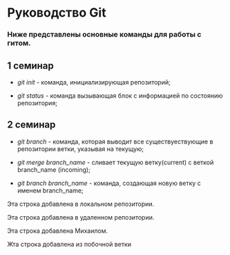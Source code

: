 # Руководство Git

### Ниже представлены основные команды для работы с гитом.

## 1 семинар

* *git init* - команда, инициализирующая репозиторий;

* *git status* - команда вызывающая блок с информацией по состоянию репозитория;

## 2 семинар

* *git branch* - команда, которая выводит все существуествующие в репозитории ветки, указывая на текущую;

* *git merge branch_name* - сливает текущую ветку(current) с веткой branch_name (incoming);

* *git branch branch_name* - команда, создающая новую ветку с именем branch_name;

Эта строка добавлена в локальном репозитории.

Эта строка добавлена в удаленном репозитории.

Эта строка добавлена Михаилом.

Жта строка добавлена из побочной ветки